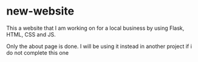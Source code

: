 # new-website

This a website that I am working on for a local business by using Flask, HTML, CSS and JS.

Only the about page is done. I will be using it instead in another project if i do not complete this one
